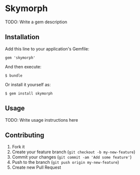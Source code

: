 # Skymorph

TODO: Write a gem description

## Installation

Add this line to your application's Gemfile:

    gem 'skymorph'

And then execute:

    $ bundle

Or install it yourself as:

    $ gem install skymorph

## Usage

TODO: Write usage instructions here

## Contributing

1. Fork it
2. Create your feature branch (`git checkout -b my-new-feature`)
3. Commit your changes (`git commit -am 'Add some feature'`)
4. Push to the branch (`git push origin my-new-feature`)
5. Create new Pull Request
